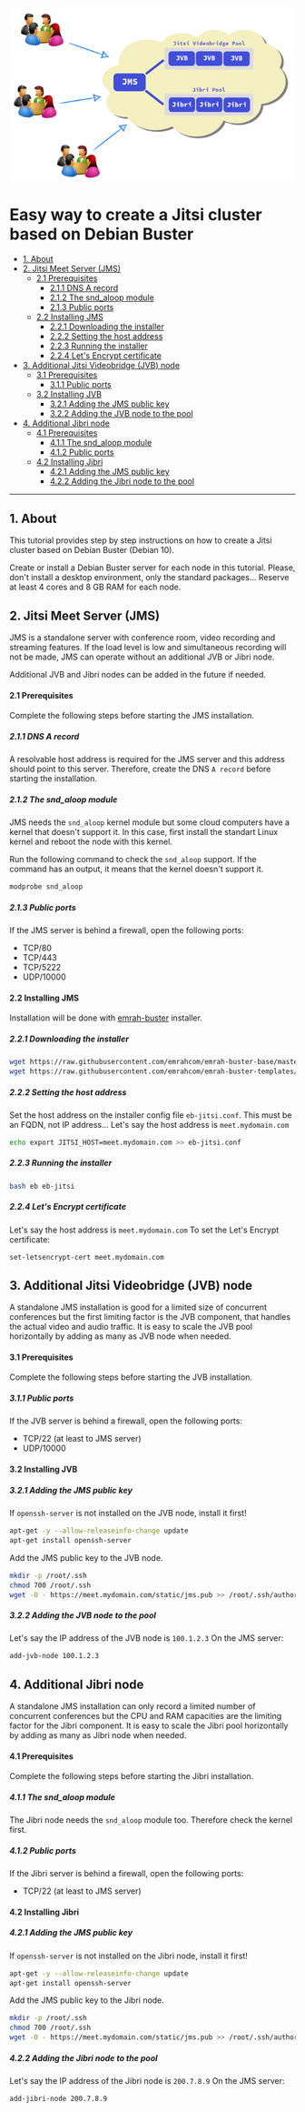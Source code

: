![Jitsi Cluster](images/jitsi_cluster.png)

Easy way to create a Jitsi cluster based on Debian Buster
=========================================================
- [1. About](#1-about)
- [2. Jitsi Meet Server (JMS)](#2-jitsi-meet-server-jms)
  - [2.1 Prerequisites](#21-prerequisites)
    - [2.1.1 DNS A record](#211-dns-a-record)
    - [2.1.2 The snd_aloop module](#212-the-snd_aloop-module)
    - [2.1.3 Public ports](#213-public-ports)
  - [2.2 Installing JMS](#22-installing-jms)
    - [2.2.1 Downloading the installer](#221-downloading-the-installer)
    - [2.2.2 Setting the host address](#222-setting-the-host-address)
    - [2.2.3 Running the installer](#223-running-the-installer)
    - [2.2.4 Let's Encrypt certificate](#224-lets-encrypt-certificate)
- [3. Additional Jitsi Videobridge (JVB) node](#3-additional-jitsi-videobridge-jvb-node)
  - [3.1 Prerequisites](#31-prerequisites)
    - [3.1.1 Public ports](#311-public-ports)
  - [3.2 Installing JVB](#32-installing-jvb)
    - [3.2.1 Adding the JMS public key](#321-adding-the-jms-public-key)
    - [3.2.2 Adding the JVB node to the pool](#322-adding-the-jvb-node-to-the-pool)
- [4. Additional Jibri node](#4-additional-jibri-node)
  - [4.1 Prerequisites](#41-prerequisites)
    - [4.1.1 The snd_aloop module](#411-the-snd_aloop-module)
    - [4.1.2 Public ports](#412-public-ports)
  - [4.2 Installing Jibri](#42-installing-jibri)
    - [4.2.1 Adding the JMS public key](#421-adding-the-jms-public-key)
    - [4.2.2 Adding the Jibri node to the pool](#422-adding-the-jibri-node-to-the-pool)

---

## 1. About
This tutorial provides step by step instructions on how to create a Jitsi
cluster based on Debian Buster (Debian 10).

Create or install a Debian Buster server for each node in this tutorial.
Please, don't install a desktop environment, only the standard packages...
Reserve at least 4 cores and 8 GB RAM for each node.

## 2. Jitsi Meet Server (JMS)
JMS is a standalone server with conference room, video recording and streaming
features. If the load level is low and simultaneous recording will not be made,
JMS can operate without an additional JVB or Jibri node.

Additional JVB and Jibri nodes can be added in the future if needed.

#### 2.1 Prerequisites
Complete the following steps before starting the JMS installation.

##### 2.1.1 DNS A record
A resolvable host address is required for the JMS server and this address
should point to this server. Therefore, create the DNS `A record` before
starting the installation.

##### 2.1.2 The snd_aloop module
JMS needs the `snd_aloop` kernel module but some cloud computers have a kernel
that doesn't support it. In this case, first install the standart Linux kernel
and reboot the node with this kernel.

Run the following command to check the `snd_aloop` support. If the command has
an output, it means that the kernel doesn't support it.

```bash
modprobe snd_aloop
```

##### 2.1.3 Public ports
If the JMS server is behind a firewall, open the following ports:

* TCP/80
* TCP/443
* TCP/5222
* UDP/10000

#### 2.2 Installing JMS
Installation will be done with
[emrah-buster](https://github.com/emrahcom/emrah-buster-templates) installer.

##### 2.2.1 Downloading the installer

```bash
wget https://raw.githubusercontent.com/emrahcom/emrah-buster-base/master/installer/eb
wget https://raw.githubusercontent.com/emrahcom/emrah-buster-templates/master/installer/eb-jitsi.conf
```

##### 2.2.2 Setting the host address
Set the host address on the installer config file `eb-jitsi.conf`. This must be
an FQDN, not IP address... Let's say the host address is `meet.mydomain.com`

```bash
echo export JITSI_HOST=meet.mydomain.com >> eb-jitsi.conf
```

##### 2.2.3 Running the installer

```bash
bash eb eb-jitsi
```

##### 2.2.4 Let's Encrypt certificate
Let's say the host address is `meet.mydomain.com`
To set the Let's Encrypt certificate:

```bash
set-letsencrypt-cert meet.mydomain.com
```

## 3. Additional Jitsi Videobridge (JVB) node
A standalone JMS installation is good for a limited size of concurrent
conferences but the first limiting factor is the JVB component, that handles
the actual video and audio traffic. It is easy to scale the JVB pool
horizontally by adding as many as JVB node when needed.

#### 3.1 Prerequisites
Complete the following steps before starting the JVB installation.

##### 3.1.1 Public ports
If the JVB server is behind a firewall, open the following ports:

* TCP/22 (at least to JMS server)
* UDP/10000

#### 3.2 Installing JVB
##### 3.2.1 Adding the JMS public key
If `openssh-server` is not installed on the JVB node, install it first!

```bash
apt-get -y --allow-releaseinfo-change update
apt-get install openssh-server
```

Add the JMS public key to the JVB node.

```bash
mkdir -p /root/.ssh
chmod 700 /root/.ssh
wget -O - https://meet.mydomain.com/static/jms.pub >> /root/.ssh/authorized_keys
```

##### 3.2.2 Adding the JVB node to the pool
Let's say the IP address of the JVB node is `100.1.2.3`
On the JMS server:

```bash
add-jvb-node 100.1.2.3
```

## 4. Additional Jibri node
A standalone JMS installation can only record a limited number of concurrent
conferences but the CPU and RAM capacities are the limiting factor for the
Jibri component. It is easy to scale the Jibri pool horizontally by adding
as many as Jibri node when needed.

#### 4.1 Prerequisites
Complete the following steps before starting the Jibri installation.

##### 4.1.1 The snd_aloop module
The Jibri node needs the `snd_aloop` module too. Therefore check the kernel
first.

##### 4.1.2 Public ports
If the Jibri server is behind a firewall, open the following ports:

* TCP/22 (at least to JMS server)

#### 4.2 Installing Jibri
##### 4.2.1 Adding the JMS public key
If `openssh-server` is not installed on the Jibri node, install it first!

```bash
apt-get -y --allow-releaseinfo-change update
apt-get install openssh-server
```

Add the JMS public key to the Jibri node.

```bash
mkdir -p /root/.ssh
chmod 700 /root/.ssh
wget -O - https://meet.mydomain.com/static/jms.pub >> /root/.ssh/authorized_keys
```

##### 4.2.2 Adding the Jibri node to the pool
Let's say the IP address of the Jibri node is `200.7.8.9`
On the JMS server:

```bash
add-jibri-node 200.7.8.9
```
